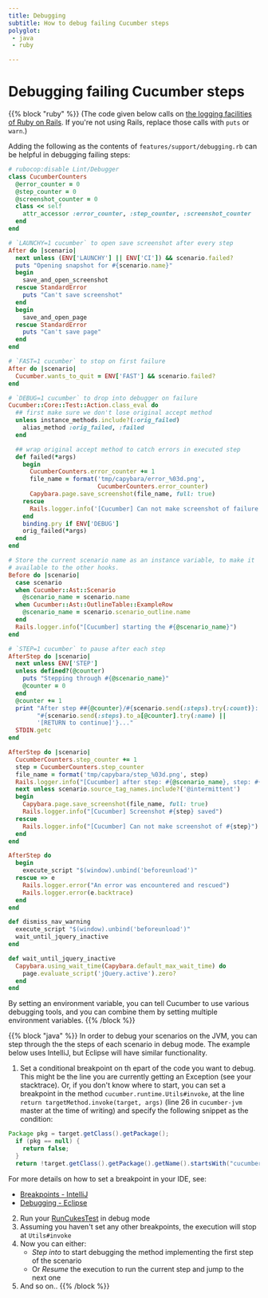 ```yaml
---
title: Debugging
subtitle: How to debug failing Cucumber steps
polyglot:
 - java
 - ruby

---
```



# Debugging failing Cucumber steps

{{% block "ruby" %}}
(The code given below calls on [the logging facilities of Ruby on Rails](https://guides.rubyonrails.org/debugging_rails_applications.html#the-logger). If you're not using Rails, replace those calls with `puts` or `warn`.)

Adding the following as the contents of `features/support/debugging.rb` can be helpful in debugging failing steps:

```ruby
# rubocop:disable Lint/Debugger
class CucumberCounters
  @error_counter = 0
  @step_counter = 0
  @screenshot_counter = 0
  class << self
    attr_accessor :error_counter, :step_counter, :screenshot_counter
  end
end

# `LAUNCHY=1 cucumber` to open save screenshot after every step
After do |scenario|
  next unless (ENV['LAUNCHY'] || ENV['CI']) && scenario.failed?
  puts "Opening snapshot for #{scenario.name}"
  begin
    save_and_open_screenshot
  rescue StandardError
    puts "Can't save screenshot"
  end
  begin
    save_and_open_page
  rescue StandardError
    puts "Can't save page"
  end
end

# `FAST=1 cucumber` to stop on first failure
After do |scenario|
  Cucumber.wants_to_quit = ENV['FAST'] && scenario.failed?
end

# `DEBUG=1 cucumber` to drop into debugger on failure
Cucumber::Core::Test::Action.class_eval do
  ## first make sure we don't lose original accept method
  unless instance_methods.include?(:orig_failed)
    alias_method :orig_failed, :failed
  end

  ## wrap original accept method to catch errors in executed step
  def failed(*args)
    begin
      CucumberCounters.error_counter += 1
      file_name = format('tmp/capybara/error_%03d.png',
                         CucumberCounters.error_counter)
      Capybara.page.save_screenshot(file_name, full: true)
    rescue
      Rails.logger.info('[Cucumber] Can not make screenshot of failure')
    end
    binding.pry if ENV['DEBUG']
    orig_failed(*args)
  end
end

# Store the current scenario name as an instance variable, to make it
# available to the other hooks.
Before do |scenario|
  case scenario
  when Cucumber::Ast::Scenario
    @scenario_name = scenario.name
  when Cucumber::Ast::OutlineTable::ExampleRow
    @scenario_name = scenario.scenario_outline.name
  end
  Rails.logger.info("[Cucumber] starting the #{@scenario_name}")
end

# `STEP=1 cucumber` to pause after each step
AfterStep do |scenario|
  next unless ENV['STEP']
  unless defined?(@counter)
    puts "Stepping through #{@scenario_name}"
    @counter = 0
  end
  @counter += 1
  print "After step ##{@counter}/#{scenario.send(:steps).try(:count)}: "\
        "#{scenario.send(:steps).to_a[@counter].try(:name) ||
        '[RETURN to continue]'}..."
  STDIN.getc
end

AfterStep do |scenario|
  CucumberCounters.step_counter += 1
  step = CucumberCounters.step_counter
  file_name = format('tmp/capybara/step_%03d.png', step)
  Rails.logger.info("[Cucumber] after step: #{@scenario_name}, step: #{step}")
  next unless scenario.source_tag_names.include?('@intermittent')
  begin
    Capybara.page.save_screenshot(file_name, full: true)
    Rails.logger.info("[Cucumber] Screenshot #{step} saved")
  rescue
    Rails.logger.info("[Cucumber] Can not make screenshot of #{step}")
  end
end

AfterStep do
  begin
    execute_script "$(window).unbind('beforeunload')"
  rescue => e
    Rails.logger.error("An error was encountered and rescued")
    Rails.logger.error(e.backtrace)
  end
end

def dismiss_nav_warning
  execute_script "$(window).unbind('beforeunload')"
  wait_until_jquery_inactive
end

def wait_until_jquery_inactive
  Capybara.using_wait_time(Capybara.default_max_wait_time) do
    page.evaluate_script('jQuery.active').zero?
  end
end
```
By setting an environment variable, you can tell Cucumber to use various debugging tools, and you can combine them by setting multiple environment variables.
{{% /block %}}

{{% block "java" %}}
In order to debug your scenarios on the JVM, you can step through the the steps of each scenario in debug mode. The example below uses IntelliJ, but Eclipse will have similar functionality.

1. Set a conditional breakpoint on th epart of the code you want to debug. 
This might be the line you are currently getting an Exception (see your stacktrace). 
Or, if you don't know where to start, you can set a breakpoint in the method `cucumber.runtime.Utils#invoke`, at the line `return targetMethod.invoke(target, args)` (line 26 in `cucumber-jvm` master at the time of writing) and specify the following snippet as the condition: 
```java
Package pkg = target.getClass().getPackage();
  if (pkg == null) {
    return false;
  }
  return !target.getClass().getPackage().getName().startsWith("cucumber");
```
For more details on how to set a breakpoint in your IDE, see:
* [Breakpoints - IntelliJ](https://www.jetbrains.com/help/idea/breakpoints.html)
* [Debugging - Eclipse](https://www.eclipse.org/community/eclipse_newsletter/2017/june/article1.php)

2. Run your [RunCukesTest](https://github.com/cucumber/cucumber-java-skeleton/blob/master/src/test/java/skeleton/RunCukesTest.java) in debug mode
3. Assuming you haven't set any other breakpoints, the execution will stop at `Utils#invoke`
4. Now you can either:
   - *Step into* to start debugging the method implementing the first step of the scenario
   - Or *Resume* the execution to run the current step and jump to the next one
5. And so on..
{{% /block %}}

